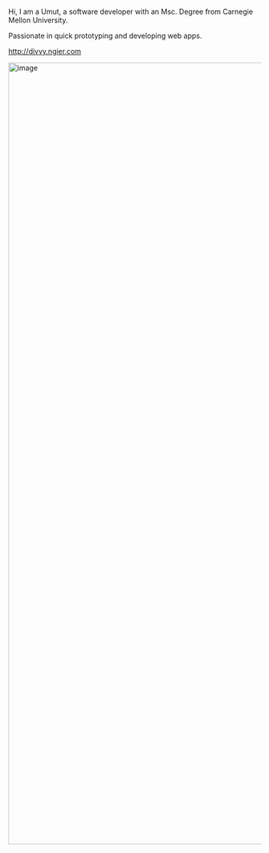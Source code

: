 Hi, I am a Umut, a software developer with an Msc. Degree from Carnegie Mellon University. 

Passionate in quick prototyping and developing web apps. 

http://divvy.ngier.com


<img width="1556" alt="image" src="https://github.com/umutsoysal/umutsoysal/assets/10604284/fc9c5088-d8f5-48a2-8b89-b942349f75f2">

